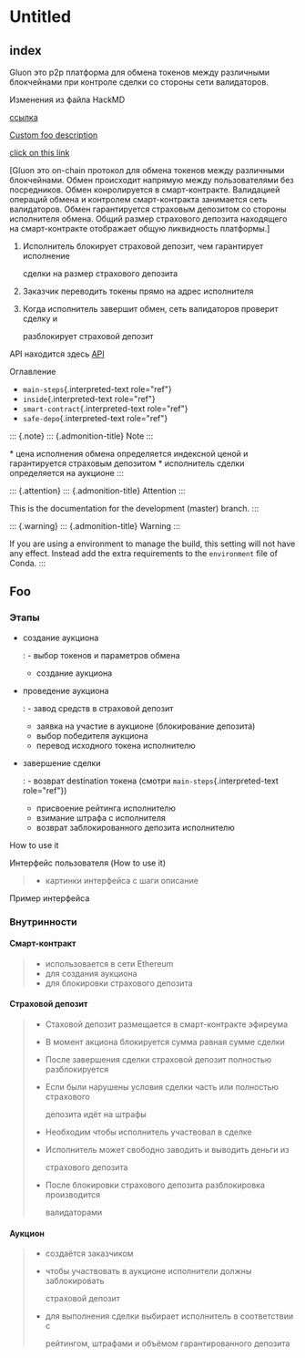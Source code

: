 # Untitled



## index

Gluon это p2p платформа для обмена токенов между различными блокчейнами при контроле сделки со стороны сети валидаторов.

Изменения из файла HackMD

[ссылка](../#inside)

[Custom foo description](../#foo)

[click on this link](../#safe-depo)

\[Gluon это on-chain протокол для обмена токенов между различными блокчейнами. Обмен происходит напрямую между пользователями без посредников. Обмен конролируется в смарт-контракте. Валидацией операций обмена и контролем смарт-контракта занимается сеть валидаторов. Обмен гарантируется страховым депозитом со стороны исполнителя обмена. Общий размер страхового депозита находящего на смарт-контракте отображает общую ликвидность платформы.\]

1. Исполнитель блокирует страховой депозит, чем гарантирует исполнение

   сделки на размер страхового депозита

2. Заказчик переводить токены прямо на адрес исполнителя
3. Когда исполнитель завершит обмен, сеть валидаторов проверит сделку и

   разблокирует страховой депозит

API находится здесь [API](http://dc.quantbrothers.com/index.html)

Оглавление

* `main-steps`{.interpreted-text role="ref"}
* `inside`{.interpreted-text role="ref"}
* `smart-contract`{.interpreted-text role="ref"}
* `safe-depo`{.interpreted-text role="ref"}

::: {.note} ::: {.admonition-title} Note :::

\* цена исполнения обмена определяется индексной ценой и гарантируется страховым депозитом \* исполнитель сделки определяется на аукционе :::

::: {.attention} ::: {.admonition-title} Attention :::

This is the documentation for the development \(master\) branch. :::

::: {.warning} ::: {.admonition-title} Warning :::

If you are using a environment to manage the build, this setting will not have any effect. Instead add the extra requirements to the `environment` file of Conda. :::

## Foo

### Этапы

* создание аукциона

  : - выбор токенов и параметров обмена

  * создание аукциона

* проведение аукциона

  : - завод средств в страховой депозит

  * заявка на участие в аукционе \(блокирование депозита\)
  * выбор победителя аукциона
  * перевод исходного токена исполнителю

* завершение сделки

  : - возврат destination токена \(смотри `main-steps`{.interpreted-text role="ref"}\)

  * присвоение рейтинга исполнителю
  * взимание штрафа с исполнителя
  * возврат заблокированного депозита исполнителю

How to use it

Интерфейс пользователя \(How to use it\)

> * картинки интерфейса с шаги описание

Пример интерфейса

### Внутринности

#### Смарт-контракт <a id="smart-contract"></a>

> * использовается в сети Ethereum
> * для создания аукциона
> * для блокировки страхового депозита

#### Страховой депозит <a id="safe-depo"></a>

> * Стаховой депозит размещается в смарт-контракте эфиреума
> * В момент акциона блокируется сумма равная сумме сделки
> * После завершения сделки страховой депозит полностью разблокируется
> * Если были нарушены условия сделки часть или полностью страхового
>
>   депозита идёт на штрафы
>
> * Необходим чтобы исполнитель участвовал в сделке
> * Исполнитель может свободно заводить и выводить деньги из
>
>   страхового депозита
>
> * После блокировки страхового депозита разблокировка производится
>
>   валидаторами

#### Аукцион

> * создаётся заказчиком
> * чтобы участвовать в аукционе исполнители должны заблокировать
>
>   страховой депозит
>
> * для выполнения сделки выбирает исполнитель в соответствии с
>
>   рейтингом, штрафами и объёмом гарантированного депозита

